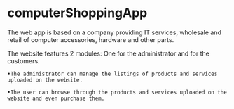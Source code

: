 # computerShoppingApp
The web app is based on a company providing IT services, wholesale and retail of computer accessories, hardware and other parts. 

The website features 2 modules: 
One for the administrator and for the customers. 

	•The administrator can manage the listings of products and services uploaded on the website. 

	•The user can browse through the products and services uploaded on the website and even purchase them.
	


